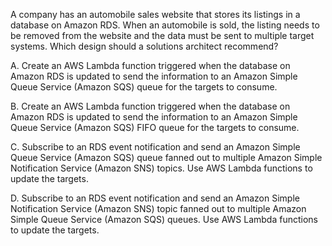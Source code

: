 A company has an automobile sales website that stores its listings in a database on Amazon RDS. When an automobile is sold, the listing needs to be removed from the website and the data must be sent to multiple target systems. Which design should a solutions architect recommend? 

A. Create an AWS Lambda function triggered when the database on Amazon RDS is updated to send the information to an Amazon Simple Queue Service (Amazon SQS) queue for the targets to consume. 

B. Create an AWS Lambda function triggered when the database on Amazon RDS is updated to send the information to an Amazon Simple Queue Service (Amazon SQS) FIFO queue for the targets to consume. 

C. Subscribe to an RDS event notification and send an Amazon Simple Queue Service (Amazon SQS) queue fanned out to multiple Amazon Simple Notification Service (Amazon SNS) topics. Use AWS Lambda functions to update the targets. 

D. Subscribe to an RDS event notification and send an Amazon Simple Notification Service (Amazon SNS) topic fanned out to multiple Amazon Simple Queue Service (Amazon SQS) queues. Use AWS Lambda functions to update the targets.